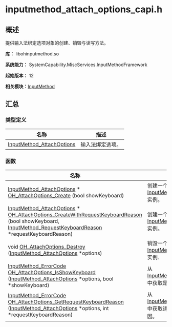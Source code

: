 # inputmethod_attach_options_capi.h


## 概述

提供输入法绑定选项对象的创建、销毁与读写方法。

**库：** libohinputmethod.so

**系统能力：** SystemCapability.MiscServices.InputMethodFramework

**起始版本：** 12

**相关模块：**[InputMethod](_input_method.md)


## 汇总


### 类型定义

| 名称 | 描述 | 
| -------- | -------- |
| [InputMethod_AttachOptions](_input_method.md#inputmethod_attachoptions) | 输入法绑定选项。 | 


### 函数

| 名称 | 描述 | 
| -------- | -------- |
| [InputMethod_AttachOptions](_input_method.md#inputmethod_attachoptions) \* [OH_AttachOptions_Create](_input_method.md#oh_attachoptions_create) (bool showKeyboard) | 创建一个新的[InputMethod_AttachOptions](_input_method.md#inputmethod_attachoptions)实例。 | 
| [InputMethod_AttachOptions](_input_method.md#inputmethod_attachoptions) \* [OH_AttachOptions_CreateWithRequestKeyboardReason](_input_method.md#oh_attachoptions_createwithrequestkeyboardreason) (bool showKeyboard, [InputMethod_RequestKeyboardReason](_input_method.md#inputmethod_requestkeyboardreason) \*requestKeyboardReason) | 创建一个新的[InputMethod_AttachOptions](_input_method.md#inputmethod_attachoptions)实例。 | 
| void [OH_AttachOptions_Destroy](_input_method.md#oh_attachoptions_destroy) ([InputMethod_AttachOptions](_input_method.md#inputmethod_attachoptions) \*options) | 销毁一个[InputMethod_AttachOptions](_input_method.md#inputmethod_attachoptions)实例. | 
| [InputMethod_ErrorCode](_input_method.md#inputmethod_errorcode) [OH_AttachOptions_IsShowKeyboard](_input_method.md#oh_attachoptions_isshowkeyboard) ([InputMethod_AttachOptions](_input_method.md#inputmethod_attachoptions) \*options, bool \*showKeyboard) | 从[InputMethod_AttachOptions](_input_method.md#inputmethod_attachoptions)中获取是否显示键盘的值。 | 
| [InputMethod_ErrorCode](_input_method.md#inputmethod_errorcode) [OH_AttachOptions_GetRequestKeyboardReason](_input_method.md#oh_attachoptions_getrequestkeyboardreason) ([InputMethod_AttachOptions](_input_method.md#inputmethod_attachoptions) \*options, int \*requestKeyboardReason) | 从[InputMethod_AttachOptions](_input_method.md#inputmethod_attachoptions)中获取请求软键盘输入的原因。 |  
